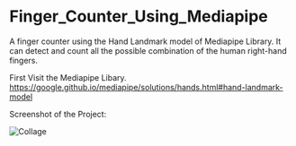 
# Finger_Counter_Using_Mediapipe
 A finger counter using the Hand Landmark model of Mediapipe Library. It can detect and count all the possible combination of the human right-hand fingers.

First Visit the Mediapipe Libary. https://google.github.io/mediapipe/solutions/hands.html#hand-landmark-model

Screenshot of the Project:

![Collage](https://user-images.githubusercontent.com/28311232/118038965-98325f80-b391-11eb-8a5e-179f609bdfa9.JPG)


 
